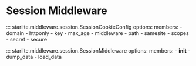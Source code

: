 # Session Middleware

::: starlite.middleware.session.SessionCookieConfig
    options:
        members:
            - domain
            - httponly
            - key
            - max_age
            - middleware
            - path
            - samesite
            - scopes
            - secret
            - secure

::: starlite.middleware.session.SessionMiddleware
    options:
        members:
            - __init__
            - dump_data
            - load_data

